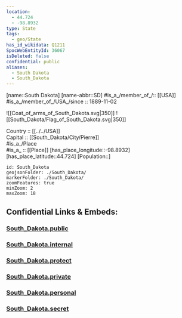 ```yaml
---
location:
  - 44.724
  - -98.8932
type: State
tags:
  - geo/State
has_id_wikidata: Q1211
SpocWebEntityId: 36067
isDeleted: false
confidential: public
aliases:
  - South Dakota
  - South_Dakota
---
```

[name::South Dakota] 
[name-abbr::SD] 
#is_a_/member_of_/:: [[USA]]
#is_a_/member_of_/USA_/since :: 1889-11-02 


![[Coat_of_arms_of_South_Dakota.svg|350]] 
![[South_Dakota/Flag_of_South_Dakota.svg|350]]  


Country :: [[../../USA]]  
Capital :: [[South_Dakota/City/Pierre]]  
#is_a_/Place  
#is_a_ :: [[Place]] 
[has_place_longitude::-98.8932] 
[has_place_latitude::44.724] 
[Population::] 



```leaflet
id: South_Dakota
geojsonFolder: ./South_Dakota/
markerFolder: ./South_Dakota/
zoomFeatures: true 
minZoom: 2 
maxZoom: 18
```


## Confidential Links & Embeds: 

### [South_Dakota.public](/_public/\Earth\Continent\America~North\USA\USA~CentralSouth_Dakota.public.md) 

### [South_Dakota.internal](/_internal/\Earth\Continent\America~North\USA\USA~CentralSouth_Dakota.internal.md) 

### [South_Dakota.protect](/_protect/\Earth\Continent\America~North\USA\USA~CentralSouth_Dakota.protect.md) 

### [South_Dakota.private](/_private/\Earth\Continent\America~North\USA\USA~CentralSouth_Dakota.private.md) 

### [South_Dakota.personal](/_personal/\Earth\Continent\America~North\USA\USA~CentralSouth_Dakota.personal.md) 

### [South_Dakota.secret](/_secret/\Earth\Continent\America~North\USA\USA~CentralSouth_Dakota.secret.md)

